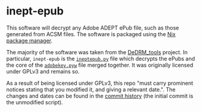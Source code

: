 # inept-epub

This software will decrypt any Adobe ADEPT ePub file, such as those generated from ACSM files. The software is packaged using the [Nix package manager](https://en.m.wikipedia.org/wiki/Nix_package_manager).

The majority of the software was taken from the [DeDRM_tools](https://github.com/apprenticeharper/DeDRM_tools) project. In particular, `inept-epub` is the [`ineptepub.py`](https://github.com/apprenticeharper/DeDRM_tools/blob/master/DeDRM_plugin/ineptepub.py) file which decrypts the ePubs and the core of the [`adobekey.pyw`](https://github.com/apprenticeharper/DeDRM_tools/blob/master/Other_Tools/DRM_Key_Scripts/Adobe_Digital_Editions/adobekey.pyw) file merged together. It was originally licensed under GPLv3 and remains so.

As a result of being licensed under GPLv3, this repo "must carry prominent notices stating that you modified it, and giving a relevant date.". The changes and dates can be found in the [commit history](https://github.com/BentonEdmondson/inept-epub/commits/main) (the initial commit is the unmodified script).